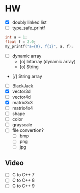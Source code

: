 # HW

- [x] doubly linked list
- [ ] type_safe_printf

```c
int a = 1;
float f = 2.0;
my_printf("a={0}, f{1}", a, f);
```

- [ ] dynamic array
  - [o] Intarray (dynamic array)
  - [o] String
- [/] String array
- [ ] BlackJack
- [x] vector3d
- [ ] vector4d
- [x] matrix3x3
- [ ] matrix4x4
- [ ] shape
- [ ] color
- [ ] grayscale
- [ ] file convertion?
  - [ ] bmp
  - [ ] png
  - [ ] jpg

## Video

- [ ] C to C++ 7 
- [ ] C to C++ 8 
- [ ] C to C++ 9 